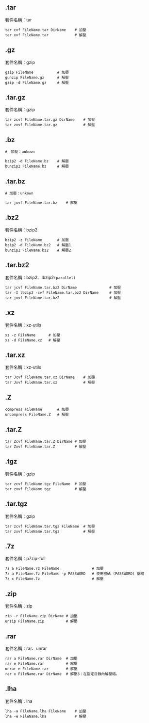 ## .tar

套件名稱：tar

```shell
tar cvf FileName.tar DirName    # 加壓
tar xvf FileName.tar            # 解壓
```

## .gz

套件名稱：gzip

```shell
gzip FileName           # 加壓
gunzip FileName.gz      # 解壓
gzip -d FileName.gz     # 解壓
```

## .tar.gz

套件名稱：gzip

```shell
tar zcvf FileName.tar.gz DirName    # 加壓
tar zxvf FileName.tar.gz            # 解壓
```

## .bz

```shell
#　加壓：unkown

bzip2 -d FileName.bz    # 解壓
bunzip2 FileName.bz     # 解壓
```

## .tar.bz

```shell
# 加壓：unkown

tar jxvf FileName.tar.bz    # 解壓
```

## .bz2

套件名稱：bzip2

```shell
bzip2 -z FileName       # 加壓
bzip2 -d FileName.bz2   # 解壓1
bunzip2 FileName.bz2    # 解壓2
```

## .tar.bz2

套件名稱：bzip2、lbzip2`(parallel)`

```shell
tar jcvf FileName.tar.bz2 DirName               # 加壓
tar -I lbzip2 -cvf FileName.tar.bz2 DirName     # 加壓
tar jxvf FileName.tar.bz2                       # 解壓
```

## .xz

套件名稱：xz-utils

```shell
xz -z FileName      # 加壓
xz -d FileName.xz   # 解壓
```

## .tar.xz

套件名稱：xz-utils

```shell
tar Jcvf FileName.tar.xz DirName    # 加壓
tar Jxvf FileName.tar.xz            # 解壓
```

## .Z

```shell
compress FileName       # 加壓
uncompress FileName.Z   # 解壓
```

## .tar.Z

```shell
tar Zcvf FileName.tar.Z DirName # 加壓
tar Zxvf FileName.tar.Z         # 解壓
```

## .tgz

套件名稱：gzip

```shell
tar zcvf FileName.tgz FileName  # 加壓
tar zxvf FileName.tgz           # 解壓
```

## .tar.tgz

套件名稱：gzip

```shell
tar zcvf FileName.tar.tgz FileName  # 加壓
tar zxvf FileName.tar.tgz           # 解壓
```

## .7z

套件名稱：p7zip-full

```shell
7z a FileName.7z FileName               # 加壓
7z a FileName.7z FileName -p PASSWORD   # 使用密碼 (PASSWORD) 壓縮
7z x FileName.7z                        # 解壓
```

## .zip

套件名稱：zip

```shell
zip -r FileName.zip DirName # 加壓
unzip FileName.zip          # 解壓
```

## .rar

套件名稱：rar、unrar

```shell
rar a FileName.rar DirName  # 加壓
rar e FileName.rar          # 解壓
unrar e FileName.rar        # 解壓
rar x FileName.rar DirName  # 解壓3：在指定目錄內解壓縮。
```

## .lha

套件名稱：lha

```shell
lha -a FileName.lha FileName    # 加壓
lha -e FileName.lha             # 解壓
```
